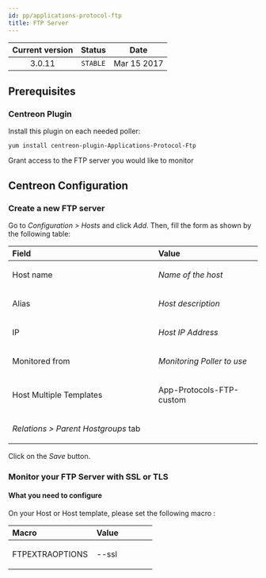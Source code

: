 ```yaml
---
id: pp/applications-protocol-ftp
title: FTP Server
---
```


| Current version | Status | Date |
| :-: | :-: | :-: |
| 3.0.11 | `STABLE` | Mar 15 2017 |

## Prerequisites
### Centreon Plugin
Install this plugin on each needed poller:

    yum install centreon-plugin-Applications-Protocol-Ftp

Grant access to the FTP server you would like to monitor

## Centreon Configuration
### Create a new FTP server

Go to *Configuration &gt; Hosts* and click *Add*. Then, fill the form as
shown by the following table:

<table>
<colgroup>
<col width="58%" />
<col width="41%" />
</colgroup>
<thead>
<tr class="header">
<th align="left">Field</th>
<th align="left">Value</th>
</tr>
</thead>
<tbody>
<tr class="odd">
<td align="left"><p>Host name</p></td>
<td align="left"><p><em>Name of the host</em></p></td>
</tr>
<tr class="even">
<td align="left"><p>Alias</p></td>
<td align="left"><p><em>Host description</em></p></td>
</tr>
<tr class="odd">
<td align="left"><p>IP</p></td>
<td align="left"><p><em>Host IP Address</em></p></td>
</tr>
<tr class="even">
<td align="left"><p>Monitored from</p></td>
<td align="left"><p><em>Monitoring Poller to use</em></p></td>
</tr>
<tr class="odd">
<td align="left"><p>Host Multiple Templates</p></td>
<td align="left"><p>App-Protocols-FTP-custom</p></td>
</tr>
<tr class="even">
<td align="left"><p><em>Relations &gt; Parent Hostgroups</em> tab</p></td>
<td align="left"></td>
</tr>
</tbody>
</table>

Click on the *Save* button.

### Monitor your FTP Server with SSL or TLS
#### What you need to configure
On your Host or Host template, please set the following macro :

<table>
<colgroup>
<col width="58%" />
<col width="41%" />
</colgroup>
<thead>
<tr class="header">
<th align="left">Macro</th>
<th align="left">Value</th>
</tr>
</thead>
<tbody>
<tr class="odd">
<td align="left"><p>FTPEXTRAOPTIONS</p></td>
<td align="left"><p>--ssl</p></td>
</tr>
</tbody>
</table>

